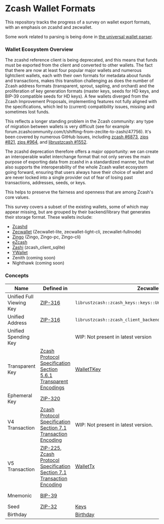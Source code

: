# Zcash Wallet Formats

This repository tracks the progress of a survey on wallet export formats, with an emphasis on zcashd and zecwallet.

Some work related to parsing is being done in [the universal wallet parser](https://github.com/dorianvp/uzw-parser).

### Wallet Ecosystem Overview

The zcashd reference client is being deprecated, and this means that funds must be exported from the client and converted to other wallets.
The fact that there are now at least four popular major wallets and numerous lightclient wallets, each with their own formats for metadata about funds and transactions,
makes this transition challenging as does the number of Zcash address formats (transparent, sprout, sapling, and orchard)
and the proliferation of key generation formats (master keys, seeds for HD keys, and BIP-39 compatible seeds for HD keys).
A few wallets diverged from the Zcash Improvement Proposals, implementing features not fully aligned with the specifications,
which led to (current) compatibility issues, missing and sometimes lost funds.

This reflects a longer standing problem in the Zcash community: any type of migration between wallets is very difficult
(see for example forum.zcashcommunity.com/t/shifting-from-zeclite-to-zashi/47756). It's been covered by numerous GitHub Issues,
including [zcash #6873](https://github.com/zcash/zcash/issues/6873), [zips #821](https://github.com/zcash/zips/issues/821),
[zips #964](https://github.com/zcash/zips/issues/964), and [librustzcash #1552](https://github.com/zcash/librustzcash/issues/1552).

The zcashd deprecation therefore offers a major opportunity: we can create an interoperable wallet interchange format that not only serves the main purpose
of exporting data from zcashd in a standardized manner, but that also supports the interoperability of the whole Zcash wallet ecosystem going forward, ensuring
that users always have their choice of wallet and are never locked into a single provider out of fear of losing past transactions, addresses, seeds, or keys.

This helps to preserve the fairness and openness that are among Zcash's core values.

This survey covers a subset of the existing wallets, some of which may appear missing, but are grouped by their
backend/library that generates their storage format. These wallets include:

- [Zcashd](./zcashd/README.md)
- [Zecwallet](./zecwallet/README.md) (Zecwallet-lite, zecwallet-light-cli, zecwallet-fullnode)
- [Zingo](./zingo/README.md) (Zingo, Zingo-pc, Zingo-cli)
- [eZcash](./ezcash/README.md)
- [Zashi](./zashi/README.md) (zcash_client_sqlite)
- [YWallet](./ywallet/README.md)
- Zenith (coming soon)
- Nighthawk (coming soon)

### Concepts

| Name                     | Defined in                                                                                                                                                           | Zecwallet                                                     | Zcashd                                                                          | Zingo                                                         | eZcash                                                              | Zashi | Ywallet |
| ------------------------ | -------------------------------------------------------------------------------------------------------------------------------------------------------------------- | ------------------------------------------------------------- | ------------------------------------------------------------------------------- | ------------------------------------------------------------- | ------------------------------------------------------------------- | ----- | ------- |
| Unified Full Viewing Key | [ZIP-316](https://zips.z.cash/zip-0316)                                                                                                                              | `librustzcash::zcash_keys::keys::UnifiedFullViewingKey`       | [UFVK](./zcashd/README.md#encode)                                               | `librustzcash::zcash_keys::UnifiedFullViewingKey`             | [UnifiedViewingKey](./ezcash/README.md)                             |       |         |
| Unified Address          | [ZIP-316](https://zips.z.cash/zip-0316)                                                                                                                              | `librustzcash::zcash_client_backend::address::UnifiedAddress` |                                                                                 | `librustzcash::zcash_client_backend::address::UnifiedAddress` |                                                                     |       |         |
| Unified Spending Key     |                                                                                                                                                                      | WIP: Not present in latest version                            | [ZcashdUnifiedAddressMetadata](./zcashd/README.md#ZcashdUnifiedAddressMetadata) | `librustzcash::zcash_keys::UnifiedSpendingKey`                |                                                                     |       |         |
| Transparent Key          | [Zcash Protocol Specification Section 5.6.1 Transparent Encodings](https://zips.z.cash/protocol/protocol-dark.pdf#transparentencodings)                              | [WalletTKey](./zecwallet/README.md#wallettkey)                |                                                                                 | TransparentAddressId                                          |                                                                     |       |         |
| Ephemeral Key            | [ZIP-320](https://zips.z.cash/zip-0320)                                                                                                                              |                                                               |                                                                                 |                                                               |                                                                     |       |         |
| V4 Transaction           | [Zcash Protocol Specification Section 7.1 Transaction Encoding](https://zips.z.cash/protocol/protocol-dark.pdf#txnencoding)                                          | WIP: Not present in latest version.                           | [CTransaction](./zcashd/README.md#ctransaction)                                 | `librustzcash::zcash_primitives::Transaction`                 |                                                                     |       |         |
| V5 Transaction           | [ZIP-225](https://zips.z.cash/zip-0225), [Zcash Protocol Specification Section 7.1 Transaction Encoding](https://zips.z.cash/protocol/protocol-dark.pdf#txnencoding) | [WalletTx](./zecwallet/README.md#wallettx)                    | [CTransaction](./zcashd/README.md#ctransaction)                                 | `librustzcash::zcash_primitives::Transaction`                 |                                                                     |       |         |
| Mnemonic                 | [BIP-39](https://github.com/bitcoin/bips/blob/master/bip-0039.mediawiki)                                                                                             |                                                               | [MnemonicSeed](./zcashd/README.md#mnemonicseed)                                 |                                                               | [Mnemonic](./ezcash/README.md), [Bip39Mnemonic](./ezcash/README.md) |       |         |
| Seed                     | [ZIP-32](https://zips.z.cash/zip-0032)                                                                                                                               | [Keys](./zecwallet/README.md#keys)                            | [RawHDSeed](./zcashd/README.md#rawhdseed)                                       |                                                               |                                                                     |       |         |
| Birthday                 |                                                                                                                                                                      | [Birthday](./zecwallet/README.md#birthday)                    | [CKeyMetadata](./zcashd/README.md#ckeymetadata)                                 | [Birthday](./zingo/README.md#birthday)                        | [BirthdayHeight](./ezcash/README.md#birthdayheight)                 |       |         |
